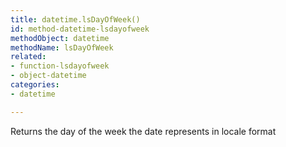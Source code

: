 ```yaml
---
title: datetime.lsDayOfWeek()
id: method-datetime-lsdayofweek
methodObject: datetime
methodName: lsDayOfWeek
related:
- function-lsdayofweek
- object-datetime
categories:
- datetime

---
```


Returns the day of the week the date represents in locale format
